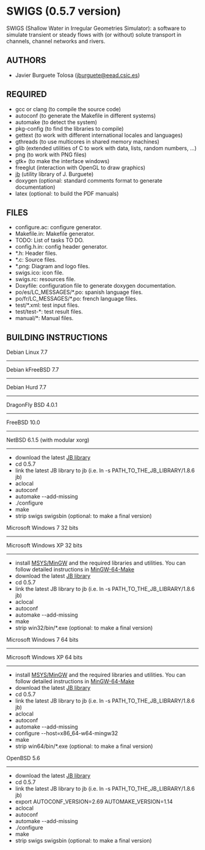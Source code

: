 SWIGS (0.5.7 version)
====================

SWIGS (Shallow Water in Irregular Geometries Simulator): a software to simulate
transient or steady flows with (or without) solute transport in channels,
channel networks and rivers.

AUTHORS
-------

* Javier Burguete Tolosa (jburguete@eead.csic.es)

REQUIRED
--------

* gcc or clang (to compile the source code)
* autoconf (to generate the Makefile in different systems)
* automake (to detect the system)
* pkg-config (to find the libraries to compile)
* gettext (to work with different international locales and languages)
* gthreads (to use multicores in shared memory machines)
* glib (extended utilities of C to work with data, lists, random numbers, ...)
* png (to work with PNG files)
* gtk+ (to make the interface windows)
* freeglut (interaction with OpenGL to draw graphics)
* [jb](https://github.com/jburguete/jb.git) (utility library of J. Burguete)
* doxygen (optional: standard comments format to generate documentation)
* latex (optional: to build the PDF manuals)

FILES
-----

* configure.ac: configure generator.
* Makefile.in: Makefile generator.
* TODO: List of tasks TO DO.
* config.h.in: config header generator.
* *.h: Header files.
* *.c: Source files.
* *.png: Diagram and logo files.
* swigs.ico: icon file.
* swigs.rc: resources file.
* Doxyfile: configuration file to generate doxygen documentation.
* po/es/LC_MESSAGES/*.po: spanish language files.
* po/fr/LC_MESSAGES/*.po: french language files.
* test/*.xml: test input files.
* test/test-*: test result files.
* manual/*: Manual files.

BUILDING INSTRUCTIONS
---------------------

Debian Linux 7.7
________________
Debian kFreeBSD 7.7
___________________
Debian Hurd 7.7
_______________
DragonFly BSD 4.0.1
___________________
FreeBSD 10.0
____________
NetBSD 6.1.5 (with modular xorg)
________________________________

* download the latest [JB library](https://github.com/jburguete/jb)
* cd 0.5.7
* link the latest JB library to jb (i.e. ln -s PATH_TO_THE_JB_LIBRARY/1.8.6 jb)
* aclocal
* autoconf
* automake --add-missing
* ./configure
* make
* strip swigs swigsbin (optional: to make a final version)

Microsoft Windows 7 32 bits
___________________________
Microsoft Windows XP 32 bits
____________________________

* install [MSYS/MinGW](http://www.mingw.org) and the required libraries and
utilities. You can follow detailed instructions in
[MinGW-64-Make](https://github.com/jburguete/MinGW-64-Make)
* download the latest [JB library](https://github.com/jburguete/jb)
* cd 0.5.7
* link the latest JB library to jb (i.e. ln -s PATH_TO_THE_JB_LIBRARY/1.8.6 jb)
* aclocal
* autoconf
* automake --add-missing
* make
* strip win32/bin/*.exe (optional: to make a final version)

Microsoft Windows 7 64 bits
___________________________
Microsoft Windows XP 64 bits
____________________________

* install [MSYS/MinGW](http://www.mingw.org) and the required libraries and
utilities. You can follow detailed instructions in
[MinGW-64-Make](https://github.com/jburguete/MinGW-64-Make)
* download the latest [JB library](https://github.com/jburguete/jb)
* cd 0.5.7
* link the latest JB library to jb (i.e. ln -s PATH_TO_THE_JB_LIBRARY/1.8.6 jb)
* aclocal
* autoconf
* automake --add-missing
* configure --host=x86_64-w64-mingw32
* make
* strip win64/bin/*.exe (optional: to make a final version)

OpenBSD 5.6
___________

* download the latest [JB library](https://github.com/jburguete/jb)
* cd 0.5.7
* link the latest JB library to jb (i.e. ln -s PATH_TO_THE_JB_LIBRARY/1.8.6 jb)
* export AUTOCONF_VERSION=2.69 AUTOMAKE_VERSION=1.14
* aclocal
* autoconf
* automake --add-missing
* ./configure
* make
* strip swigs swigsbin (optional: to make a final version)
